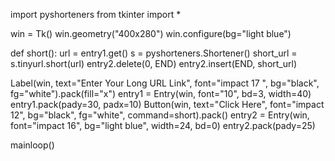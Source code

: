 import pyshorteners
from tkinter import *

win = Tk()
win.geometry("400x280")
win.configure(bg="light blue")

def short():
    url = entry1.get()
    s = pyshorteners.Shortener()
    short_url = s.tinyurl.short(url)
    entry2.delete(0, END)
    entry2.insert(END, short_url)

Label(win, text="Enter Your Long URL Link", font="impact 17 ", bg="black", fg="white").pack(fill="x")
entry1 = Entry(win, font="10", bd=3, width=40)
entry1.pack(pady=30, padx=10)
Button(win, text="Click Here", font="impact 12", bg="black", fg="white", command=short).pack()
entry2 = Entry(win, font="impact 16", bg="light blue", width=24, bd=0)
entry2.pack(pady=25)

mainloop()
